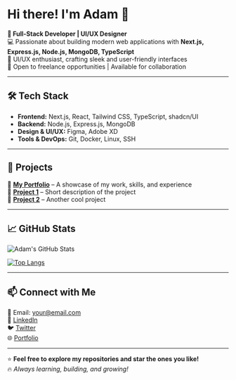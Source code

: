 # Hi there! I'm Adam 👋  

**🚀 Full-Stack Developer | UI/UX Designer**  
💻 Passionate about building modern web applications with **Next.js, Express.js, Node.js, MongoDB, TypeScript**  
🎨 UI/UX enthusiast, crafting sleek and user-friendly interfaces  
📌 Open to freelance opportunities | Available for collaboration  

---

## 🛠️ Tech Stack  
- **Frontend:** Next.js, React, Tailwind CSS, TypeScript, shadcn/UI  
- **Backend:** Node.js, Express.js, MongoDB  
- **Design & UI/UX:** Figma, Adobe XD  
- **Tools & DevOps:** Git, Docker, Linux, SSH  

---

## 📌 Projects  
🚀 **[My Portfolio](https://www.ad1m.xyz/)** – A showcase of my work, skills, and experience  
📂 **[Project 1](https://github.com/ad1mx/project-1)** – Short description of the project  
🔗 **[Project 2](https://github.com/ad1mx/project-2)** – Another cool project  

---

## 📈 GitHub Stats  
![Adam's GitHub Stats](https://github-readme-stats.vercel.app/api?username=ad1mx&show_icons=true&theme=radical)  

[![Top Langs](https://github-readme-stats.vercel.app/api/top-langs/?username=ad1mx&layout=compact&theme=radical)](https://github.com/anuraghazra/github-readme-stats)  

---

## 📫 Connect with Me  
📧 Email: your@email.com  
💼 [LinkedIn](https://www.linkedin.com/in/ad1mx)  
🐦 [Twitter](https://twitter.com/ad1mx)  
🌐 [Portfolio](https://www.ad1m.xyz/)  

---

⭐ **Feel free to explore my repositories and star the ones you like!**  
🔥 _Always learning, building, and growing!_  
